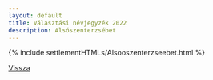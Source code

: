 ```yaml
---
layout: default
title: Választási névjegyzék 2022
description: Alsószenterzsébet
---
```


{% include settlementHTMLs/Alsooszenterzseebet.html %}

[Vissza](../)
